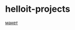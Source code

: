# helloit-projects

[макет](https://www.figma.com/file/d3sbBOXtyGYif0VnDl1FFu/Antools?node-id=2%3A7)
